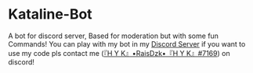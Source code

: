 # Kataline-Bot
A bot for discord server, Based for moderation but with some fun Commands!
You can play with my bot in my [Discord Server](https://discord.com/pk5ZqgCUeF)
if you want to use my code pls contact me ([『H Y K』•RaisDzk•『H Y K』#7169](https://discord.com/channels/@me/695083166641422379)) on discord!
